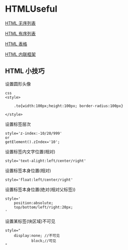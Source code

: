 # HTMLUseful

[HTML 无序列表](/ul.md)

[HTML 有序列表](/ol.md)

[HTML 表格](/table.md)

[HTML 内联框架](/iframe.md)

## HTML 小技巧

设置圆形头像
```
css
<style>

    .to{width:100px;height:100px; border-radius:100px}

</style>
```
设置标签层次
```
style='z-index:-10/20/999'
or
getElement().zIndex='10';
```
设置标签内文字位置(相对)
```
style='text-alight:left/center/right'
```
设置标签本身位置(相对)
```
style='float:left/center/right'
```
设置标签本身位置(绝对(相对父标签))
```
style='
    position:absolute;
    top/bottom/left/right:20px;
'
```
设置某标签(块区域)不可见
```
style="
    display:none; //不可见
            block;//可见
"
```

